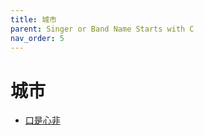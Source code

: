 ```yaml
---
title: 城市
parent: Singer or Band Name Starts with C
nav_order: 5
---
```


# 城市

- [口是心非](/lyrics/Cheng_Shi/koushixinfei)